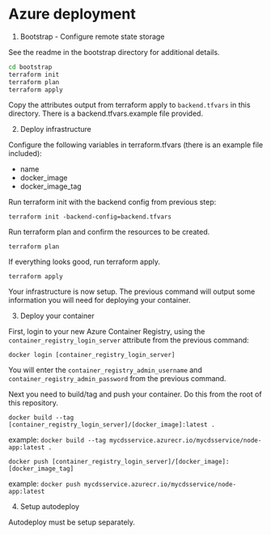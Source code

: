 # Azure deployment

1. Bootstrap - Configure remote state storage

See the readme in the bootstrap directory for additional details.

```sh
cd bootstrap
terraform init
terraform plan
terraform apply
```

Copy the attributes output from terraform apply to `backend.tfvars` in this directory. There is a backend.tfvars.example file provided.

2. Deploy infrastructure

Configure the following variables in terraform.tfvars (there is an example file included):

- name
- docker_image
- docker_image_tag

Run terraform init with the backend config from previous step:

`terraform init -backend-config=backend.tfvars`

Run terraform plan and confirm the resources to be created.

`terraform plan`

If everything looks good, run terraform apply.

`terraform apply`

Your infrastructure is now setup. The previous command will output some information you will need for deploying your container.

3. Deploy your container

First, login to your new Azure Container Registry, using the `container_registry_login_server` attribute from the previous command:

`docker login [container_registry_login_server]`

You will enter the `container_registry_admin_username` and `container_registry_admin_password` from the previous command.

Next you need to build/tag and push your container. Do this from the root of this repository.

`docker build --tag [container_registry_login_server]/[docker_image]:latest .`

example: `docker build --tag mycdsservice.azurecr.io/mycdsservice/node-app:latest .`

`docker push [container_registry_login_server]/[docker_image]:[docker_image_tag]`

example: `docker push mycdsservice.azurecr.io/mycdsservice/node-app:latest`


4. Setup autodeploy

Autodeploy must be setup separately.